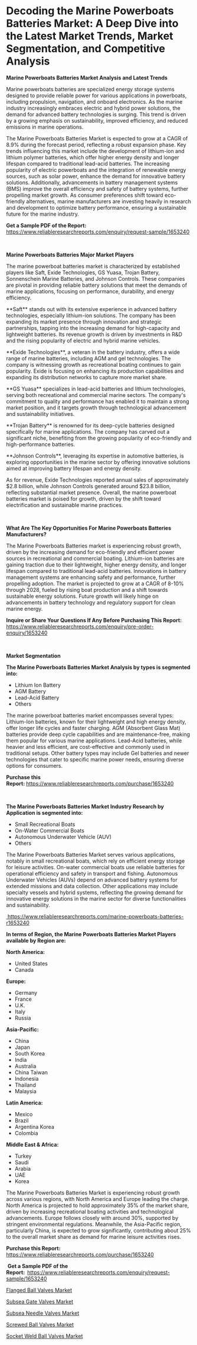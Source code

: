<p><h1>Decoding the Marine Powerboats Batteries Market: A Deep Dive into the Latest Market Trends, Market Segmentation, and Competitive Analysis</h1></p><p><strong>Marine Powerboats Batteries Market Analysis and Latest Trends</strong></p>
<p><p>Marine powerboats batteries are specialized energy storage systems designed to provide reliable power for various applications in powerboats, including propulsion, navigation, and onboard electronics. As the marine industry increasingly embraces electric and hybrid power solutions, the demand for advanced battery technologies is surging. This trend is driven by a growing emphasis on sustainability, improved efficiency, and reduced emissions in marine operations.</p><p>The Marine Powerboats Batteries Market is expected to grow at a CAGR of 8.9% during the forecast period, reflecting a robust expansion phase. Key trends influencing this market include the development of lithium-ion and lithium polymer batteries, which offer higher energy density and longer lifespan compared to traditional lead-acid batteries. The increasing popularity of electric powerboats and the integration of renewable energy sources, such as solar power, enhance the demand for innovative battery solutions. Additionally, advancements in battery management systems (BMS) improve the overall efficiency and safety of battery systems, further propelling market growth. As consumer preferences shift toward eco-friendly alternatives, marine manufacturers are investing heavily in research and development to optimize battery performance, ensuring a sustainable future for the marine industry.</p></p>
<p><strong>Get a Sample PDF of the Report:&nbsp;</strong> <a href="https://www.reliableresearchreports.com/enquiry/request-sample/1653240?utm_campaign=36&utm_medium=2&utm_source=Github&utm_content=ia&utm_term=05032025&utm_id=marine-powerboats-batteries">https://www.reliableresearchreports.com/enquiry/request-sample/1653240</a></p>
<p>&nbsp;</p>
<p><strong>Marine Powerboats Batteries Major Market Players</strong></p>
<p><p>The marine powerboat batteries market is characterized by established players like Saft, Exide Technologies, GS Yuasa, Trojan Battery, Sonnenschein Marine Batteries, and Johnson Controls. These companies are pivotal in providing reliable battery solutions that meet the demands of marine applications, focusing on performance, durability, and energy efficiency.</p><p>**Saft** stands out with its extensive experience in advanced battery technologies, especially lithium-ion solutions. The company has been expanding its market presence through innovation and strategic partnerships, tapping into the increasing demand for high-capacity and lightweight batteries. Its revenue growth is driven by investments in R&D and the rising popularity of electric and hybrid marine vehicles.</p><p>**Exide Technologies**, a veteran in the battery industry, offers a wide range of marine batteries, including AGM and gel technologies. The company is witnessing growth as recreational boating continues to gain popularity. Exide is focusing on enhancing its production capabilities and expanding its distribution networks to capture more market share.</p><p>**GS Yuasa** specializes in lead-acid batteries and lithium technologies, serving both recreational and commercial marine sectors. The company's commitment to quality and performance has enabled it to maintain a strong market position, and it targets growth through technological advancement and sustainability initiatives.</p><p>**Trojan Battery** is renowned for its deep-cycle batteries designed specifically for marine applications. The company has carved out a significant niche, benefiting from the growing popularity of eco-friendly and high-performance batteries.</p><p>**Johnson Controls**, leveraging its expertise in automotive batteries, is exploring opportunities in the marine sector by offering innovative solutions aimed at improving battery lifespan and energy density.</p><p>As for revenue, Exide Technologies reported annual sales of approximately $2.8 billion, while Johnson Controls generated around $23.8 billion, reflecting substantial market presence. Overall, the marine powerboat batteries market is poised for growth, driven by the shift toward electrification and sustainable marine practices.</p></p>
<p>&nbsp;</p>
<p><strong>What Are The Key Opportunities For Marine Powerboats Batteries Manufacturers?</strong></p>
<p><p>The Marine Powerboats Batteries market is experiencing robust growth, driven by the increasing demand for eco-friendly and efficient power sources in recreational and commercial boating. Lithium-ion batteries are gaining traction due to their lightweight, higher energy density, and longer lifespan compared to traditional lead-acid batteries. Innovations in battery management systems are enhancing safety and performance, further propelling adoption. The market is projected to grow at a CAGR of 8-10% through 2028, fueled by rising boat production and a shift towards sustainable energy solutions. Future growth will likely hinge on advancements in battery technology and regulatory support for clean marine energy.</p></p>
<p><strong>Inquire or Share Your Questions If Any Before Purchasing This Report:</strong> <a href="https://www.reliableresearchreports.com/enquiry/pre-order-enquiry/1653240?utm_campaign=36&utm_medium=2&utm_source=Github&utm_content=ia&utm_term=05032025&utm_id=marine-powerboats-batteries">https://www.reliableresearchreports.com/enquiry/pre-order-enquiry/1653240</a></p>
<p>&nbsp;</p>
<p><strong>Market Segmentation</strong></p>
<p><strong>The Marine Powerboats Batteries Market Analysis by types is segmented into:</strong></p>
<p><ul><li>Lithium Ion Battery</li><li>AGM Battery</li><li>Lead-Acid Battery</li><li>Others</li></ul></p>
<p><p>The marine powerboat batteries market encompasses several types: Lithium-Ion batteries, known for their lightweight and high energy density, offer longer life cycles and faster charging. AGM (Absorbent Glass Mat) batteries provide deep cycle capabilities and are maintenance-free, making them popular for various marine applications. Lead-Acid batteries, while heavier and less efficient, are cost-effective and commonly used in traditional setups. Other battery types may include Gel batteries and newer technologies that cater to specific marine power needs, ensuring diverse options for consumers.</p></p>
<p><strong>Purchase this Report:&nbsp;</strong><a href="https://www.reliableresearchreports.com/purchase/1653240?utm_campaign=36&utm_medium=2&utm_source=Github&utm_content=ia&utm_term=05032025&utm_id=marine-powerboats-batteries">https://www.reliableresearchreports.com/purchase/1653240</a></p>
<p>&nbsp;</p>
<p><strong>The Marine Powerboats Batteries Market Industry Research by Application is segmented into:</strong></p>
<p><ul><li>Small Recreational Boats</li><li>On-Water Commercial Boats</li><li>Autonomous Underwater Vehicle (AUV)</li><li>Others</li></ul></p>
<p><p>The Marine Powerboats Batteries Market serves various applications, notably in small recreational boats, which rely on efficient energy storage for leisure activities. On-water commercial boats use reliable batteries for operational efficiency and safety in transport and fishing. Autonomous Underwater Vehicles (AUVs) depend on advanced battery systems for extended missions and data collection. Other applications may include specialty vessels and hybrid systems, reflecting the growing demand for innovative energy solutions in the marine sector for diverse functionalities and sustainability.</p></p>
<p><a href="https://www.reliableresearchreports.com/marine-powerboats-batteries-r1653240?utm_campaign=36&utm_medium=2&utm_source=Github&utm_content=ia&utm_term=05032025&utm_id=marine-powerboats-batteries">&nbsp;https://www.reliableresearchreports.com/marine-powerboats-batteries-r1653240</a></p>
<p><strong>In terms of Region, the Marine Powerboats Batteries Market Players available by Region are:</strong></p>
<p>
    <p> <strong> North America: </strong>
        <ul>
            <li>United States</li>
            <li>Canada</li>
        </ul>
        </p> 
    <p> <strong> Europe: </strong>
        <ul>
            <li>Germany</li>
            <li>France</li>
            <li>U.K.</li>
            <li>Italy</li>
            <li>Russia</li>
        </ul>
        </p> 
    <p> <strong> Asia-Pacific: </strong>
        <ul>
            <li>China</li>
            <li>Japan</li>
            <li>South Korea</li>
            <li>India</li>
            <li>Australia</li>
            <li>China Taiwan</li>
            <li>Indonesia</li>
            <li>Thailand</li>
            <li>Malaysia</li>
        </ul>
        </p> 
    <p> <strong> Latin America: </strong>
        <ul>
            <li>Mexico</li>
            <li>Brazil</li>
            <li>Argentina Korea</li>
            <li>Colombia</li>
        </ul>
        </p> 
    <p> <strong> Middle East & Africa: </strong>
        <ul>
            <li>Turkey</li>
            <li>Saudi</li>
            <li>Arabia</li>
            <li>UAE</li>
            <li>Korea</li>
        </ul>
    </p>
    </p>
<p><p>The Marine Powerboats Batteries Market is experiencing robust growth across various regions, with North America and Europe leading the charge. North America is projected to hold approximately 35% of the market share, driven by increasing recreational boating activities and technological advancements. Europe follows closely with around 30%, supported by stringent environmental regulations. Meanwhile, the Asia-Pacific region, particularly China, is expected to grow significantly, contributing about 25% to the overall market share as demand for marine leisure activities rises.</p></p>
<p><strong>Purchase this Report: </strong><a href="https://www.reliableresearchreports.com/purchase/1653240?utm_campaign=36&utm_medium=2&utm_source=Github&utm_content=ia&utm_term=05032025&utm_id=marine-powerboats-batteries">https://www.reliableresearchreports.com/purchase/1653240</a></p>
<p>&nbsp;<strong>Get a Sample PDF of the Report:&nbsp;&nbsp;</strong><a href="https://www.reliableresearchreports.com/enquiry/request-sample/1653240?utm_campaign=36&utm_medium=2&utm_source=Github&utm_content=ia&utm_term=05032025&utm_id=marine-powerboats-batteries">https://www.reliableresearchreports.com/enquiry/request-sample/1653240</a></p>
<p><strong></strong></p>
<p><p><a href="https://github.com/shamyzinniwl/Market-Research-Report-List-1/blob/main/flanged-ball-valves-market.md?utm_campaign=36&utm_medium=2&utm_source=Github&utm_content=ia&utm_term=05032025&utm_id=marine-powerboats-batteries">Flanged Ball Valves Market</a></p><p><a href="https://github.com/geyangvayora/Market-Research-Report-List-1/blob/main/subsea-gate-valves-market.md?utm_campaign=36&utm_medium=2&utm_source=Github&utm_content=ia&utm_term=05032025&utm_id=marine-powerboats-batteries">Subsea Gate Valves Market</a></p><p><a href="https://github.com/bulkagumanvv/Market-Research-Report-List-1/blob/main/subsea-needle-valves-market.md?utm_campaign=36&utm_medium=2&utm_source=Github&utm_content=ia&utm_term=05032025&utm_id=marine-powerboats-batteries">Subsea Needle Valves Market</a></p><p><a href="https://github.com/kalsirollija/Market-Research-Report-List-1/blob/main/screwed-ball-valves-market.md?utm_campaign=36&utm_medium=2&utm_source=Github&utm_content=ia&utm_term=05032025&utm_id=marine-powerboats-batteries">Screwed Ball Valves Market</a></p><p><a href="https://github.com/belhejmawoue/Market-Research-Report-List-1/blob/main/socket-weld-ball-valves-market.md?utm_campaign=36&utm_medium=2&utm_source=Github&utm_content=ia&utm_term=05032025&utm_id=marine-powerboats-batteries">Socket Weld Ball Valves Market</a></p></p>